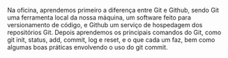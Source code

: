 Na oficina, aprendemos primeiro a diferença entre Git e Github, sendo Git uma ferramenta local da nossa máquina, um software feito para versionamento de código, e Github um serviço de hospedagem dos repositórios Git. Depois aprendemos os principais comandos do Git, como git init, status, add, commit, log e reset, e o que cada um faz, bem como algumas boas práticas envolvendo o uso do git commit.